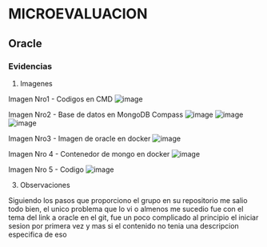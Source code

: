 # MICROEVALUACION
  ## Oracle

### Evidencias
1. Imagenes

Imagen Nro1 - Codigos en CMD
![image](https://github.com/user-attachments/assets/28b3db16-5ab7-4c33-b85f-8da95e9c080d)


Imagen Nro2 - Base de datos en MongoDB Compass
![image](https://github.com/user-attachments/assets/c2a7d13c-1efb-42a5-8403-b0b9d7453976)
![image](https://github.com/user-attachments/assets/4fbb17fa-2175-40c2-a778-ac161b2f7910)
![image](https://github.com/user-attachments/assets/e7a12d62-68fd-4bf4-8b3f-e4879a68ae93)

Imagen Nro3 - Imagen de oracle en docker
![image](https://github.com/user-attachments/assets/23171d3b-e6f3-4454-9427-1f900a0e8df2)

Imagen Nro 4 - Contenedor de mongo en docker
![image](https://github.com/user-attachments/assets/7cf7f514-9731-4cb6-8adb-f630e38e862e)

Imagen Nro 5 - Codigo
![image](https://github.com/user-attachments/assets/1df4a8be-d308-4563-88bd-10d701b88ee0)

3. Observaciones
   
Siguiendo los pasos que proporciono el grupo en su repositorio me salio todo bien, el unico problema que lo vi o almenos me sucedio fue con el tema del link a oracle en el git, fue un poco complicado al principio el iniciar sesion por primera vez y mas si el contenido no tenia una descripcion especifica de eso
